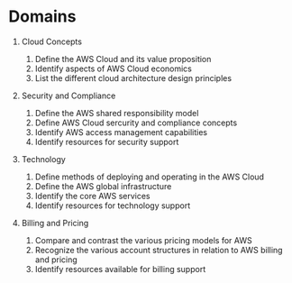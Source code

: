 # Domains
1. Cloud Concepts
   1. Define the AWS Cloud and its value proposition
   2. Identify aspects of AWS Cloud economics
   3. List the different cloud architecture design principles

2. Security and Compliance
   1. Define the AWS shared responsibility model
   2. Define AWS Cloud sercurity and compliance concepts
   3. Identify AWS access management capabilities
   4. Identify resources for security support

3. Technology
   1. Define methods of deploying and operating in the AWS Cloud
   2. Define the AWS global infrastructure
   3. Identify the core AWS services
   4. Identify resources for technology support

4. Billing and Pricing
   1. Compare and contrast the various pricing models for AWS
   2. Recognize the various account structures in relation to AWS billing and pricing
   3. Identify resources available for billing support